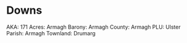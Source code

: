# Downs

AKA: 171
Acres: Armagh
Barony: Armagh
County: Armagh
PLU: Ulster
Parish: Armagh
Townland: Drumarg
